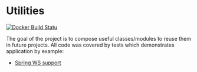 # Utilities
[![Docker Build Statu](https://img.shields.io/docker/build/nvlatyshev/utils.svg)](https://hub.docker.com/r/nvlatyshev/utils/builds/)

The goal of the project is to compose useful classes/modules to reuse them in future projects.
All code was covered by tests which demonstrates application by example:
* [Spring WS support](https://github.com/NLatyshev/utils/tree/master/spring)
